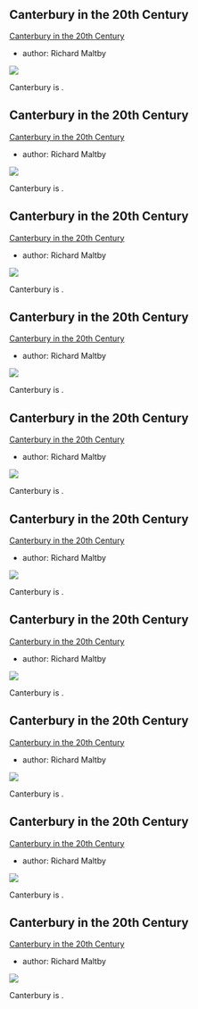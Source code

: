 <param ve-config 
       title="Canterbury"
       banner="https://raw.githubusercontent.com/kent-map/images/main//20c.jpg">

# &nbsp; 
<param class="cards">

## Canterbury in the 20th Century

[Canterbury in the 20th Century](/canterbury/20c-canterbury-overview)

- author: Richard Maltby

![](https://iiif.juncture-digital.org/thumbnail?url=https://raw.githubusercontent.com/kent-map/kent/main/canterbury/images/xxx.JPG)

Canterbury is .

## Canterbury in the 20th Century

[Canterbury in the 20th Century](/canterbury/20c-canterbury-overview)

- author: Richard Maltby

![](https://iiif.juncture-digital.org/thumbnail?url=https://raw.githubusercontent.com/kent-map/kent/main/canterbury/images/xxx.JPG)

Canterbury is .

## Canterbury in the 20th Century

[Canterbury in the 20th Century](/canterbury/20c-canterbury-overview)

- author: Richard Maltby

![](https://iiif.juncture-digital.org/thumbnail?url=https://raw.githubusercontent.com/kent-map/kent/main/canterbury/images/xxx.JPG)

Canterbury is .

## Canterbury in the 20th Century

[Canterbury in the 20th Century](/canterbury/20c-canterbury-overview)

- author: Richard Maltby

![](https://iiif.juncture-digital.org/thumbnail?url=https://raw.githubusercontent.com/kent-map/kent/main/canterbury/images/xxx.JPG)

Canterbury is .

## Canterbury in the 20th Century

[Canterbury in the 20th Century](/canterbury/20c-canterbury-overview)

- author: Richard Maltby

![](https://iiif.juncture-digital.org/thumbnail?url=https://raw.githubusercontent.com/kent-map/kent/main/canterbury/images/xxx.JPG)

Canterbury is .

## Canterbury in the 20th Century

[Canterbury in the 20th Century](/canterbury/20c-canterbury-overview)

- author: Richard Maltby

![](https://iiif.juncture-digital.org/thumbnail?url=https://raw.githubusercontent.com/kent-map/kent/main/canterbury/images/xxx.JPG)

Canterbury is .






## Canterbury in the 20th Century

[Canterbury in the 20th Century](/canterbury/20c-canterbury-overview)

- author: Richard Maltby

![](https://iiif.juncture-digital.org/thumbnail?url=https://raw.githubusercontent.com/kent-map/kent/main/canterbury/images/xxx.JPG)

Canterbury is .

## Canterbury in the 20th Century

[Canterbury in the 20th Century](/canterbury/20c-canterbury-overview)

- author: Richard Maltby

![](https://iiif.juncture-digital.org/thumbnail?url=https://raw.githubusercontent.com/kent-map/kent/main/canterbury/images/xxx.JPG)

Canterbury is .

## Canterbury in the 20th Century

[Canterbury in the 20th Century](/canterbury/20c-canterbury-overview)

- author: Richard Maltby

![](https://iiif.juncture-digital.org/thumbnail?url=https://raw.githubusercontent.com/kent-map/kent/main/canterbury/images/xxx.JPG)

Canterbury is .

## Canterbury in the 20th Century

[Canterbury in the 20th Century](/canterbury/20c-canterbury-overview)

- author: Richard Maltby

![](https://iiif.juncture-digital.org/thumbnail?url=https://raw.githubusercontent.com/kent-map/kent/main/canterbury/images/xxx.JPG)

Canterbury is .
